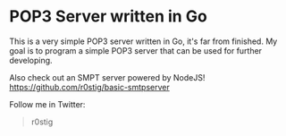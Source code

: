 POP3 Server written in Go
=========================
This is a very simple POP3 server written in Go, it's far from finished. My goal is to program a simple POP3 server that can be used for further developing.

Also check out an SMPT server powered by NodeJS!
https://github.com/r0stig/basic-smtpserver

Follow me in Twitter:
> r0stig

